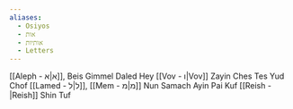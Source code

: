 ```yaml
---
aliases:
  - Osiyos
  - אות
  - אותיות
  - Letters
---
```


[[Aleph - א|א]], 
Beis 
Gimmel 
Daled
Hey
[[Vov - ו|Vov]]
Zayin 
Ches
Tes
Yud
Chof
[[Lamed - ל|ל]], [[Mem - מ|מ]]
Nun
Samach
Ayin
Pai
Kuf 
[[Reish -|Reish]] 
Shin
Tuf